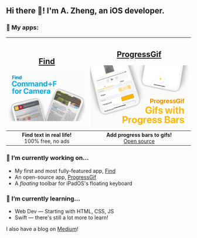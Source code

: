 ## Hi there 👋! I'm A. Zheng, an iOS developer.
### 📱 My apps:
| <h2>[**Find**](https://apps.apple.com/app/find-command-f-for-camera/id1506500202)<br></h2>[![Find app](https://raw.githubusercontent.com/aheze/Assets/master/Image/Find.png)](https://apps.apple.com/app/find-command-f-for-camera/id1506500202) | <h2>[**ProgressGif**](https://apps.apple.com/us/app/id1526969349)<br></h2>[![Progress Gif app](https://raw.githubusercontent.com/aheze/Assets/master/Image/ProgressGif.png)](https://apps.apple.com/us/app/id1526969349) |
| :-------------: |:-------------:|
| **Find text in real life!**<br>100% free, no ads | **Add progress bars to gifs!**<br>[Open source](https://github.com/aheze/ProgressGif) |

### 🔭 I’m currently working on...
- My first and most fully-featured app, [Find](https://apps.apple.com/app/find-command-f-for-camera/id1506500202)
- An open-source app, [ProgressGif](https://github.com/aheze/ProgressGif)
- A *floating* toolbar for iPadOS's floating keyboard

### 🌱 I’m currently learning...
- Web Dev — Starting with HTML, CSS, JS
- Swift — there's still a lot more to learn!

I also have a blog on [Medium](https://medium.com/@ahzzheng)!

<!--
**aheze/aheze** is a ✨ _special_ ✨ repository because its `README.md` (this file) appears on your GitHub profile.

Here are some ideas to get you started:

- 🔭 I’m currently working on ...
- 🌱 I’m currently learning ...
- 👯 I’m looking to collaborate on ...
- 🤔 I’m looking for help with ...
- 💬 Ask me about ...
- 📫 How to reach me: ...
- 😄 Pronouns: ...
- ⚡ Fun fact: ...
-->
